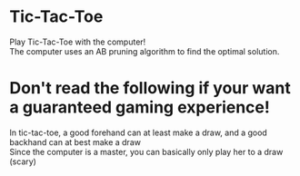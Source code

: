 # Tic-Tac-Toe  
 Play Tic-Tac-Toe with the computer!  
 The computer uses an AB pruning algorithm to find the optimal solution.
  
# Don't read the following if your want a guaranteed gaming experience!  
 In tic-tac-toe, a good forehand can at least make a draw, and a good backhand can at best make a draw  
 Since the computer is a master, you can basically only play her to a draw (scary)  